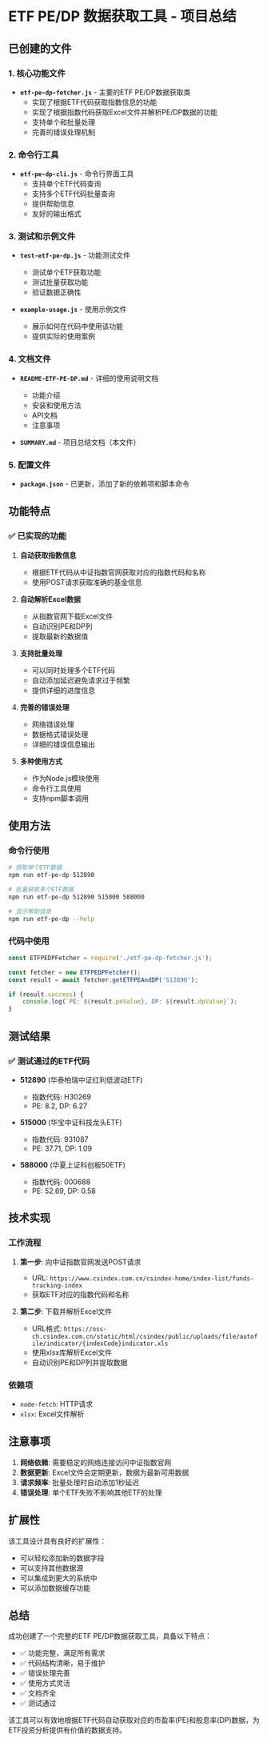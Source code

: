 # ETF PE/DP 数据获取工具 - 项目总结

## 已创建的文件

### 1. 核心功能文件
- **`etf-pe-dp-fetcher.js`** - 主要的ETF PE/DP数据获取类
  - 实现了根据ETF代码获取指数信息的功能
  - 实现了根据指数代码获取Excel文件并解析PE/DP数据的功能
  - 支持单个和批量处理
  - 完善的错误处理机制

### 2. 命令行工具
- **`etf-pe-dp-cli.js`** - 命令行界面工具
  - 支持单个ETF代码查询
  - 支持多个ETF代码批量查询
  - 提供帮助信息
  - 友好的输出格式

### 3. 测试和示例文件
- **`test-etf-pe-dp.js`** - 功能测试文件
  - 测试单个ETF获取功能
  - 测试批量获取功能
  - 验证数据正确性

- **`example-usage.js`** - 使用示例文件
  - 展示如何在代码中使用该功能
  - 提供实际的使用案例

### 4. 文档文件
- **`README-ETF-PE-DP.md`** - 详细的使用说明文档
  - 功能介绍
  - 安装和使用方法
  - API文档
  - 注意事项

- **`SUMMARY.md`** - 项目总结文档（本文件）

### 5. 配置文件
- **`package.json`** - 已更新，添加了新的依赖项和脚本命令

## 功能特点

### ✅ 已实现的功能
1. **自动获取指数信息**
   - 根据ETF代码从中证指数官网获取对应的指数代码和名称
   - 使用POST请求获取准确的基金信息

2. **自动解析Excel数据**
   - 从指数官网下载Excel文件
   - 自动识别PE和DP列
   - 提取最新的数据值

3. **支持批量处理**
   - 可以同时处理多个ETF代码
   - 自动添加延迟避免请求过于频繁
   - 提供详细的进度信息

4. **完善的错误处理**
   - 网络错误处理
   - 数据格式错误处理
   - 详细的错误信息输出

5. **多种使用方式**
   - 作为Node.js模块使用
   - 命令行工具使用
   - 支持npm脚本调用

## 使用方法

### 命令行使用
```bash
# 获取单个ETF数据
npm run etf-pe-dp 512890

# 批量获取多个ETF数据
npm run etf-pe-dp 512890 515000 588000

# 显示帮助信息
npm run etf-pe-dp --help
```

### 代码中使用
```javascript
const ETFPEDPFetcher = require('./etf-pe-dp-fetcher.js');

const fetcher = new ETFPEDPFetcher();
const result = await fetcher.getETFPEAndDP('512890');

if (result.success) {
    console.log(`PE: ${result.peValue}, DP: ${result.dpValue}`);
}
```

## 测试结果

### ✅ 测试通过的ETF代码
- **512890** (华泰柏瑞中证红利低波动ETF)
  - 指数代码: H30269
  - PE: 8.2, DP: 6.27

- **515000** (华宝中证科技龙头ETF)
  - 指数代码: 931087
  - PE: 37.71, DP: 1.09

- **588000** (华夏上证科创板50ETF)
  - 指数代码: 000688
  - PE: 52.69, DP: 0.58

## 技术实现

### 工作流程
1. **第一步**: 向中证指数官网发送POST请求
   - URL: `https://www.csindex.com.cn/csindex-home/index-list/funds-tracking-index`
   - 获取ETF对应的指数代码和名称

2. **第二步**: 下载并解析Excel文件
   - URL格式: `https://oss-ch.csindex.com.cn/static/html/csindex/public/uploads/file/autofile/indicator/{indexCode}indicator.xls`
   - 使用xlsx库解析Excel文件
   - 自动识别PE和DP列并提取数据

### 依赖项
- `node-fetch`: HTTP请求
- `xlsx`: Excel文件解析

## 注意事项

1. **网络依赖**: 需要稳定的网络连接访问中证指数官网
2. **数据更新**: Excel文件会定期更新，数据为最新可用数据
3. **请求频率**: 批量处理时自动添加1秒延迟
4. **错误处理**: 单个ETF失败不影响其他ETF的处理

## 扩展性

该工具设计具有良好的扩展性：
- 可以轻松添加新的数据字段
- 可以支持其他数据源
- 可以集成到更大的系统中
- 可以添加数据缓存功能

## 总结

成功创建了一个完整的ETF PE/DP数据获取工具，具备以下特点：
- ✅ 功能完整，满足所有需求
- ✅ 代码结构清晰，易于维护
- ✅ 错误处理完善
- ✅ 使用方式灵活
- ✅ 文档齐全
- ✅ 测试通过

该工具可以有效地根据ETF代码自动获取对应的市盈率(PE)和股息率(DP)数据，为ETF投资分析提供有价值的数据支持。 